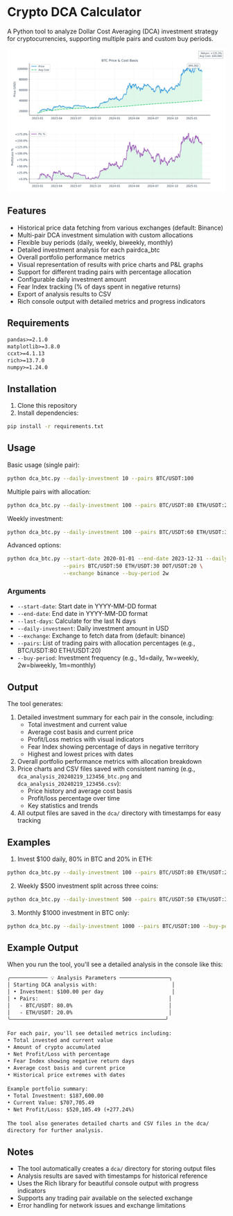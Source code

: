 # Crypto DCA Calculator

A Python tool to analyze Dollar Cost Averaging (DCA) investment strategy for cryptocurrencies, supporting multiple pairs and custom buy periods.

![DCA Analysis Example](./media/dca_btc.png)

## Features

- Historical price data fetching from various exchanges (default: Binance)
- Multi-pair DCA investment simulation with custom allocations
- Flexible buy periods (daily, weekly, biweekly, monthly)
- Detailed investment analysis for each pairdca_btc
- Overall portfolio performance metrics
- Visual representation of results with price charts and P&L graphs
- Support for different trading pairs with percentage allocation
- Configurable daily investment amount
- Fear Index tracking (% of days spent in negative returns)
- Export of analysis results to CSV
- Rich console output with detailed metrics and progress indicators

## Requirements

```
pandas>=2.1.0
matplotlib>=3.8.0
ccxt>=4.1.13
rich>=13.7.0
numpy>=1.24.0
```

## Installation

1. Clone this repository
2. Install dependencies:
```bash
pip install -r requirements.txt
```

## Usage

Basic usage (single pair):
```bash
python dca_btc.py --daily-investment 10 --pairs BTC/USDT:100
```

Multiple pairs with allocation:
```bash
python dca_btc.py --daily-investment 100 --pairs BTC/USDT:80 ETH/USDT:20
```

Weekly investment:
```bash
python dca_btc.py --daily-investment 100 --pairs BTC/USDT:60 ETH/USDT:30 SOL/USDT:10 --buy-period 1w
```

Advanced options:
```bash
python dca_btc.py --start-date 2020-01-01 --end-date 2023-12-31 --daily-investment 100 \
                  --pairs BTC/USDT:50 ETH/USDT:30 DOT/USDT:20 \
                  --exchange binance --buy-period 2w
```

### Arguments

- `--start-date`: Start date in YYYY-MM-DD format
- `--end-date`: End date in YYYY-MM-DD format
- `--last-days`: Calculate for the last N days
- `--daily-investment`: Daily investment amount in USD
- `--exchange`: Exchange to fetch data from (default: binance)
- `--pairs`: List of trading pairs with allocation percentages (e.g., BTC/USDT:80 ETH/USDT:20)
- `--buy-period`: Investment frequency (e.g., 1d=daily, 1w=weekly, 2w=biweekly, 1m=monthly)

## Output

The tool generates:
1. Detailed investment summary for each pair in the console, including:
   - Total investment and current value
   - Average cost basis and current price
   - Profit/Loss metrics with visual indicators
   - Fear Index showing percentage of days in negative territory
   - Highest and lowest prices with dates
2. Overall portfolio performance metrics with allocation breakdown
3. Price charts and CSV files saved with consistent naming (e.g., `dca_analysis_20240219_123456_btc.png` and `dca_analysis_20240219_123456.csv`):
   - Price history and average cost basis
   - Profit/loss percentage over time
   - Key statistics and trends
4. All output files are saved in the `dca/` directory with timestamps for easy tracking

## Examples

1. Invest $100 daily, 80% in BTC and 20% in ETH:
```bash
python dca_btc.py --daily-investment 100 --pairs BTC/USDT:80 ETH/USDT:20
```

2. Weekly $500 investment split across three coins:
```bash
python dca_btc.py --daily-investment 500 --pairs BTC/USDT:50 ETH/USDT:30 SOL/USDT:20 --buy-period 1w
```

3. Monthly $1000 investment in BTC only:
```bash
python dca_btc.py --daily-investment 1000 --pairs BTC/USDT:100 --buy-period 1m
```

## Example Output

When you run the tool, you'll see a detailed analysis in the console like this:

```
╭──────────── 💡 Analysis Parameters ────────────────╮
│ Starting DCA analysis with:                        │
│ • Investment: $100.00 per day                      │
│ • Pairs:                                          │
│   - BTC/USDT: 80.0%                               │
│   - ETH/USDT: 20.0%                               │
╰──────────────────────────────────────────────────╯

For each pair, you'll see detailed metrics including:
• Total invested and current value
• Amount of crypto accumulated
• Net Profit/Loss with percentage
• Fear Index showing negative return days
• Average cost basis and current price
• Historical price extremes with dates

Example portfolio summary:
• Total Investment: $187,600.00
• Current Value: $707,705.49
• Net Profit/Loss: $520,105.49 (+277.24%)

The tool also generates detailed charts and CSV files in the dca/ directory for further analysis.
```

## Notes

- The tool automatically creates a `dca/` directory for storing output files
- Analysis results are saved with timestamps for historical reference
- Uses the Rich library for beautiful console output with progress indicators
- Supports any trading pair available on the selected exchange
- Error handling for network issues and exchange limitations